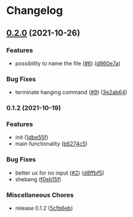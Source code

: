 # Changelog

## [0.2.0](https://www.github.com/AuHau/pastebee-cli/compare/v0.1.2...v0.2.0) (2021-10-26)


### Features

* possibility to name the file ([#6](https://www.github.com/AuHau/pastebee-cli/issues/6)) ([d860e7a](https://www.github.com/AuHau/pastebee-cli/commit/d860e7ab89c3350197256fe4cae78b6c087b5cd0))


### Bug Fixes

* terminate hanging command ([#9](https://www.github.com/AuHau/pastebee-cli/issues/9)) ([3e2ab64](https://www.github.com/AuHau/pastebee-cli/commit/3e2ab64b7d1bf8dba30e12cf28c8d92b258275cf))

### 0.1.2 (2021-10-19)


### Features

* init ([1dbe55f](https://www.github.com/AuHau/pastebee-cli/commit/1dbe55f1af3a1800c84a4ff173cf08db96976d4b))
* main functionality ([b6274c5](https://www.github.com/AuHau/pastebee-cli/commit/b6274c54dafef36c3ce9b667fc8a23c991a8c38f))


### Bug Fixes

* better ux for no input ([#2](https://www.github.com/AuHau/pastebee-cli/issues/2)) ([d8ffbf5](https://www.github.com/AuHau/pastebee-cli/commit/d8ffbf5f95e2b873e569f77b535373acaf854a5f))
* shebang ([f0eb15f](https://www.github.com/AuHau/pastebee-cli/commit/f0eb15f671c1d4d71092cf0e1c3a2ec877f208f4))


### Miscellaneous Chores

* release 0.1.2 ([5cfb6eb](https://www.github.com/AuHau/pastebee-cli/commit/5cfb6eb6ef4446d782b39360fd4a86aef0be034d))
